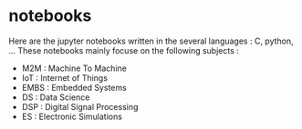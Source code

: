 # notebooks
Here are the jupyter notebooks written in the several languages : C, python, ...
These notebooks mainly focuse on the following subjects :
  - M2M : Machine To Machine
  - IoT : Internet of Things
  - EMBS : Embedded Systems
  - DS : Data Science
  - DSP : Digital Signal Processing
  - ES : Electronic Simulations
